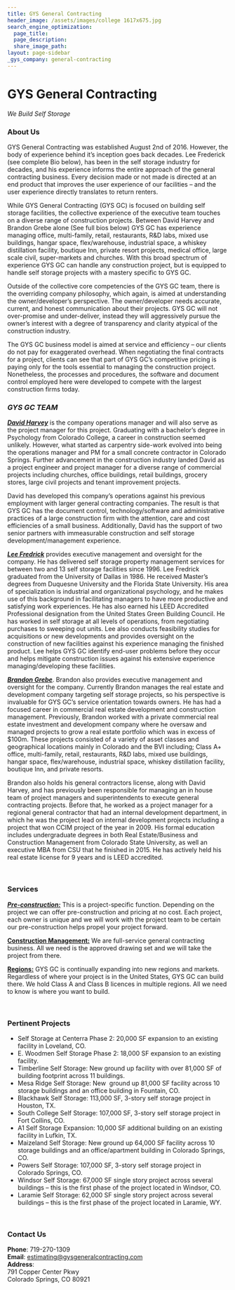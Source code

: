 ```yaml
---
title: GYS General Contracting
header_image: /assets/images/college 1617x675.jpg
search_engine_optimization:
  page_title:
  page_description:
  share_image_path:
layout: page-sidebar
_gys_company: general-contracting
---
```


# GYS General Contracting

*We Build Self Storage*

### About Us

GYS General Contracting was established August 2nd of 2016. However, the body of experience behind it’s inception goes back decades. Lee Frederick (see complete Bio below), has been in the self storage industry for decades, and his experience informs the entire approach of the general contracting business. Every decision made or not made is directed at an end product that improves the user experience of our facilities – and the user experience directly translates to return renters.

While GYS General Contracting (GYS GC) is focused on building self storage facilities, the collective experience of the executive team touches on a diverse range of construction projects. Between David Harvey and Brandon Grebe alone (See full bios below) GYS GC has experience managing office, multi-family, retail, restaurants, R&D labs, mixed use buildings, hangar space, flex/warehouse, industrial space, a whiskey distillation facility, boutique Inn, private resort projects, medical office, large scale civil, super-markets and churches. With this broad spectrum of experience GYS GC can handle any construction project, but is equipped to handle self storage projects with a mastery specific to GYS GC.

Outside of the collective core competencies of the GYS GC team, there is the overriding company philosophy, which again, is aimed at understanding the owner/developer’s perspective. The owner/developer needs accurate, current, and honest communication about their projects. GYS GC will not over-promise and under-deliver, instead they will aggressively pursue the owner’s interest with a degree of transparency and clarity atypical of the construction industry.

The GYS GC business model is aimed at service and efficiency – our clients do not pay for exaggerated overhead. When negotiating the final contracts for a project, clients can see that part of GYS GC’s competitive pricing is paying only for the tools essential to managing the construction project. Nonetheless, the processes and procedures, the software and document control employed here were developed to compete with the largest construction firms today.

### ***GYS GC TEAM***

<u><em><strong>David Harvey</strong></em></u> is the company operations manager and will also serve as the project manager for this project. Graduating with a bachelor’s degree in Psychology from Colorado College, a career in construction seemed unlikely. However, what started as carpentry side-work evolved into being the operations manager and PM for a small concrete contractor in Colorado Springs. Further advancement in the construction industry landed David as a project engineer and project manager for a diverse range of commercial projects including churches, office buildings, retail buildings, grocery stores, large civil projects and tenant improvement projects.

David has developed this company’s operations against his previous employment with larger general contracting companies. The result is that GYS GC has the document control, technology/software and administrative practices of a large construction firm with the attention, care and cost efficiencies of a small business. Additionally, David has the support of two senior partners with immeasurable construction and self storage development/management experience.

*<u><strong>Lee Fredrick</strong></u>* provides executive management and oversight for the company. He has delivered self storage property management services for between two and 13 self storage facilities since 1996. Lee Fredrick graduated from the University of Dallas in 1986. He received Master’s degrees from Duquesne University and the Florida State University. His area of specialization is industrial and organizational psychology, and he makes use of this background in facilitating managers to have more productive and satisfying work experiences. He has also earned his LEED Accredited Professional designation from the United States Green Building Council. He has worked in self storage at all levels of operations, from negotiating purchases to sweeping out units. Lee also conducts feasibility studies for acquisitions or new developments and provides oversight on the construction of new facilities against his experience managing the finished product. Lee helps GYS GC identify end-user problems before they occur and helps mitigate construction issues against his extensive experience managing/developing these facilities.

*<u><strong>Brandon Grebe</strong></u>*. Brandon also provides executive management and oversight for the company. Currently Brandon manages the real estate and development company targeting self storage projects, so his perspective is invaluable for GYS GC’s service orientation towards owners. He has had a focused career in commercial real estate development and construction management. Previously, Brandon worked with a private commercial real estate investment and development company where he oversaw and managed projects to grow a real estate portfolio which was in excess of $100m. These projects consisted of a variety of asset classes and geographical locations mainly in Colorado and the BVI including; Class A+ office, multi-family, retail, restaurants, R&D labs, mixed use buildings, hangar space, flex/warehouse, industrial space, whiskey distillation facility, boutique Inn, and private resorts.

Brandon also holds his general contractors license, along with David Harvey, and has previously been responsible for managing an in house team of project managers and superintendents to execute general contracting projects. Before that, he worked as a project manager for a regional general contractor that had an internal development department, in which he was the project lead on internal development projects including a project that won CCIM project of the year in 2009. His formal education includes undergraduate degrees in both Real Estate/Business and Construction Management from Colorado State University, as well an executive MBA from CSU that he finished in 2015. He has actively held his real estate license for 9 years and is LEED accredited.

&nbsp;

### Services

*<u><strong>Pre-construction:</strong></u>*&nbsp;This is a project-specific function. Depending on the project we can offer pre-construction and pricing at no cost. Each project, each owner is unique and we will work with the project team to be certain our pre-construction helps propel your project forward.

<u><strong>Construction Management:</strong></u> We are full-service general contracting business. All we need is the approved drawing set and we will take the project from there.&nbsp;

<u><strong>Regions</strong></u>**<u>:</u>** GYS GC is continually expanding into new regions and markets. Regardless of where your project is in the United States, GYS GC can build there. We hold Class A and Class B licences in multiple regions. All we need to know is where you want to build.

&nbsp;

### Pertinent Projects

* Self Storage at Centerra Phase 2: 20,000 SF expansion to an existing facility in Loveland, CO.&nbsp;
* E. Woodmen Self Storage Phase 2: 18,000 SF expansion to an existing facility.&nbsp;
* Timberline Self Storage: New ground up facility with over 81,000 SF of building footprint across 11 buildings.&nbsp;
* Mesa Ridge Self Storage: New &nbsp;ground up 81,000 SF facility across 10 storage buildings and an office building in Fountain, CO.&nbsp;
* Blackhawk Self Storage: 113,000 SF, 3-story self storage project in Houston, TX.&nbsp;
* South College Self Storage: 107,000 SF, 3-story self storage project in Fort Collins, CO.
* A1 Self Storage Expansion: 10,000 SF additional building on an existing facility in Lufkin, TX.&nbsp;
* Maizeland Self Storage: New ground up 64,000 SF facility across 10 storage buildings and an office/apartment building in Colorado Springs, CO.&nbsp;
* Powers Self Storage: 107,000 SF, 3-story self storage project in Colorado Springs, CO.
* Windsor Self Storage: 67,000 SF single story project across several buildings – this is the first phase of the project located in Windsor, CO.&nbsp;
* Laramie Self Storage: 62,000 SF single story project across several buildings – this is the first phase of the project located in Laramie, WY.

&nbsp;

### Contact Us

<div><strong>Phone</strong>: 719-270-1309</div>

<div><strong>Email</strong>: <a data-cms-editor-link-style="undefined" href="mailto:estimating@growyourstorage.com">estimating@gysgeneralcontracting.com</a></div>

<div><strong>Address</strong>:</div>

<div>791 Copper Center Pkwy</div>

<div>Colorado Springs, CO 80921</div>